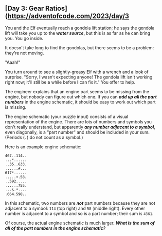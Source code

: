 ## [Day 3: Gear Ratios](https://adventofcode.com/2023/day/3
You and the Elf eventually reach a gondola lift station; he says the gondola lift will take you up to the **_water source_**, 
but this is as far as he can bring you. You go inside.

It doesn't take long to find the gondolas, but there seems to be a problem: they're not moving.

"Aaah!"

You turn around to see a slightly-greasy Elf with a wrench and a look of surprise. "Sorry, I wasn't expecting anyone! 
The gondola lift isn't working right now; it'll still be a while before I can fix it." You offer to help.

The engineer explains that an engine part seems to be missing from the engine, but nobody can figure out which one. If 
you can **_add up all the part numbers_** in the engine schematic, it should be easy to work out which part is missing.

The engine schematic (your puzzle input) consists of a visual representation of the engine. There are lots of numbers 
and symbols you don't really understand, but apparently **_any number adjacent to a symbol_**, even diagonally, is a "part 
number" and should be included in your sum. (Periods (`.`) do not count as a symbol.)

Here is an example engine schematic:

```
467..114..
...*......
..35..633.
......#...
617*......
.....+.58.
..592.....
......755.
...$.*....
.664.598..
```

In this schematic, two numbers are **_not_** part numbers because they are not adjacent to a symbol: `114` (top right) and 
`58` (middle right). Every other number is adjacent to a symbol and so is a part number; their sum is `4361`.

Of course, the actual engine schematic is much larger. **_What is the sum of all of the part numbers in the engine schematic?_**